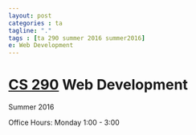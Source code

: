 ```yaml
---
layout: post
categories : ta
tagline: "."
tags : [ta 290 summer 2016 summer2016]
e: Web Development
---
```


# [CS 290](http://classes.engr.oregonstate.edu/eecs/summer2016/cs290-400/) Web Development

Summer 2016

Office Hours: 
Monday  1:00 - 3:00


